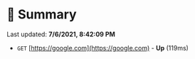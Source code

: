 # 📖 Summary
Last updated: **7/6/2021, 8:42:09 PM**

- `GET` [https://google.com](https://google.com) - **Up** (119ms)
